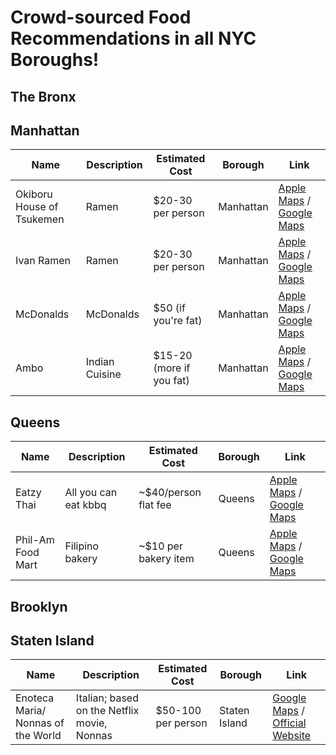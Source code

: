 # Crowd-sourced Food Recommendations in all NYC Boroughs!

## The Bronx

## Manhattan

<table>
    <thead>
        <tr>
            <th>Name</th>
            <th>Description</th>
            <th>Estimated Cost</th>
            <th>Borough</th>
            <th>Link</th>
        </tr>
    </thead>
    <tbody>
        <tr>
            <td>Okiboru House of Tsukemen</td>
            <td>Ramen</td>
            <td>$20-30 per person</td>
            <td>Manhattan</td>
            <td>
              <a href="https://maps.apple.com/?address=117%20Orchard%20St,%20New%20York,%20NY%2010002,%20United%20States&auid=1362395580897569526&ll=40.719314,-73.989791&lsp=9902&q=Okiboru%20House%20of%20Tsukemen&t=r">Apple Maps</a> /
              <a href="https://maps.app.goo.gl/4tzjxJxPDoQAsTrr6">Google Maps</a>
            </td>
        </tr>
        <tr>
            <td>Ivan Ramen</td>
            <td>Ramen</td>
            <td>$20-30 per person</td>
            <td>Manhattan</td>
            <td>
              <a href="https://maps.apple.com/?address=25%20Clinton%20St,%20New%20York,%20NY%2010002,%20United%20States&auid=8896810631923886486&ll=40.720522,-73.984487&lsp=9902&q=Ivan%20Ramen&t=r">Apple Maps</a> /
              <a href="https://maps.app.goo.gl/tMvhgcjbiHrjNLCh6">Google Maps</a>
            </td>
        </tr>
        <tr>
            <td>McDonalds</td>
            <td>McDonalds</td>
            <td>$50 (if you're fat)</td>
            <td>Manhattan</td>
            <td>
              <a href="https://maps.apple.com/place?place-id=I311A8B7BF5117E6C&address=1651+Broadway%2C+Manhattan%2C+NY+10019%2C+United+States&coordinate=40.7622609%2C-73.9838518&name=McDonald%27s&_provider=9902">Apple Maps</a> /
              <a href="https://www.google.com/maps?daddr=40.762244,-73.983757">Google Maps</a>
            </td>
        </tr>
        <tr>
            <td>Ambo</td>
            <td>Indian Cuisine</td>
            <td>$15-20 (more if you fat)</td>
            <td>Manhattan</td>
            <td>
              <a href="https://maps.apple.com/place?place-id=IB0FAB24F2F9BA422&address=55C+E+Eighth+St%2C+New+York%2C+NY+10003%2C+United+States&coordinate=40.7312264%2C-73.9935422&name=Ambo&_provider=9902">Apple Maps</a> /
              <a href="https://maps.app.goo.gl/82UifL2EA1F2N59s8">Google Maps</a>
            </td>
        </tr>
    </tbody>
</table>

## Queens

<table>
    <thead>
        <tr>
            <th>Name</th>
            <th>Description</th>
            <th>Estimated Cost</th>
            <th>Borough</th>
            <th>Link</th>
        </tr>
    </thead>
    <tbody>
        <tr>
            <td>Eatzy Thai</td>
            <td>All you can eat kbbq</td>
            <td>~$40/person flat fee</td>
            <td>Queens</td>
            <td>
              <a href="https://maps.apple.com/?address=33-09%20Broadway,%20Queens,%20NY%2011106,%20United%20States&auid=13760239438700061347&ll=40.761175,-73.923290&lsp=9902&q=Eatzy%20Thai&t=m">Apple Maps</a> /
              <a href="https://maps.app.goo.gl/BDcjgCEtbMfmQYZn6">Google Maps</a>
            </td>
        </tr>
        <tr>
            <td>Phil-Am Food Mart</td>
            <td>Filipino bakery</td>
            <td>~$10 per bakery item</td>
            <td>Queens</td>
            <td>
              <a href="https://maps.apple.com/?address=4003%2070th%20St,%20Woodside,%20NY%2011377,%20United%20States&auid=11645042100264220660&ll=40.746306,-73.895196&lsp=9902&q=Phil-Am%20Food%20Mart&t=m">Apple Maps</a> /
              <a href="https://maps.app.goo.gl/VpXniX3xW7QsYdt68">Google Maps</a>
            </td>
        </tr>
    </tbody>
</table>

## Brooklyn

## Staten Island
<table>
    <thead>
        <tr>
            <th>Name</th>
            <th>Description</th>
            <th>Estimated Cost</th>
            <th>Borough</th>
            <th>Link</th>
        </tr>
    </thead>
    <tbody>
        <tr>
            <td>Enoteca Maria/ Nonnas of the World</td>
            <td>Italian; based on the Netflix movie, Nonnas</td>
            <td>$50-100 per person</td>
            <td>Staten Island</td>
            <td>
              <a href="https://www.google.com/maps/place/Nonnas+of+the+World/@40.6420671,-74.0799064,17z/data=!3m1!4b1!4m6!3m5!1s0x89c24e2d2c37a5e1:0x330ab12b954d84e3!8m2!3d40.6420631!4d-74.0773315!16s%2Fg%2F1tdzmgcg?entry=ttu&g_ep=EgoyMDI1MDkwMy4wIKXMDSoASAFQAw%3D%3D">Google Maps</a> /
              <a href="https://www.enotecamaria.com/">Official Website</a>
            </td>
        </tr>
    </tbody>
</table>
